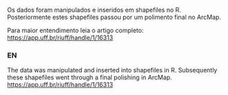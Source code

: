 Os dados foram manipulados e inseridos em shapefiles no R.  
Posteriormente estes shapefiles passou por um polimento final no ArcMap.  
  
Para maior entendimento leia o artigo completo: https://app.uff.br/riuff/handle/1/16313  

### EN

The data was manipulated and inserted into shapefiles in R. Subsequently these shapefiles went through a final polishing in ArcMap.  
https://app.uff.br/riuff/handle/1/16313
